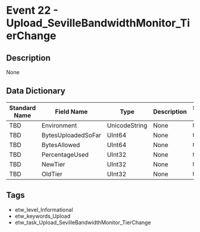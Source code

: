 # Event 22 - Upload_SevilleBandwidthMonitor_TierChange

## Description
None

## Data Dictionary
|Standard Name|Field Name|Type|Description|Sample Value|
|---|---|---|---|---|
|TBD|Environment|UnicodeString|None|`None`|
|TBD|BytesUploadedSoFar|UInt64|None|`None`|
|TBD|BytesAllowed|UInt64|None|`None`|
|TBD|PercentageUsed|UInt32|None|`None`|
|TBD|NewTier|UInt32|None|`None`|
|TBD|OldTier|UInt32|None|`None`|

## Tags
* etw_level_Informational
* etw_keywords_Upload
* etw_task_Upload_SevilleBandwidthMonitor_TierChange